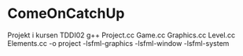 # ComeOnCatchUp
Projekt i kursen TDDI02
g++ Project.cc Game.cc Graphics.cc Level.cc Elements.cc -o project -lsfml-graphics -lsfml-window -lsfml-system
